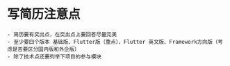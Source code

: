 # 写简历注意点
    - 简历要有突出点，在突出点上要回答尽量完美
    - 至少要四个版本 基础版、Flutter版（重点）、Flutter 英文版、Framework方向版（考虑是否要区分国内版和外企版）
    - 除了技术点还要列举下项目的参与模块